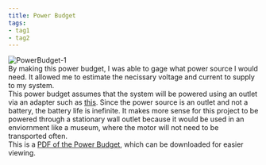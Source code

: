 ```yaml
---
title: Power Budget
tags:
- tag1
- tag2
---
```

![PowerBudget-1](https://github.com/user-attachments/assets/de18cf3e-f7d1-416b-afcd-f140e11a7141)<br>
By making this power budget, I was able to gage what power source I would need. It allowed me to estimate the necissary voltage and current to supply to my system. <br>
This power budget assumes that the system will be powered using an outlet via an adapter such as [this](https://www.amazon.com/Adapter-Signcomplex-100-240V-Transformers-Switching/dp/B074HRM5D4?source=ps-sl-shoppingads-lpcontext&ref_=fplfs&smid=A3AI1Y9BXQD9K&th=1). Since the power source is an outlet and not a battery, the battery life is inefinite. It makes more sense for this project to be powered through a stationary wall outlet because it would be used in an enviornment like a museum, where the motor will not need to be transported often.<br>
This is a [PDF of the Power Budget](https://github.com/user-attachments/files/18937809/PowerBudget.pdf), which can be downloaded for easier viewing.

